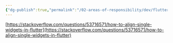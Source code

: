 ```yaml
---
{"dg-publish":true,"permalink":"/02-areas-of-responsibility/dev/flutter/flutter-widget/","tags":["dev","flutter"],"noteIcon":""}
---
```




[https://stackoverflow.com/questions/53716571/how-to-align-single-widgets-in-flutter](https://stackoverflow.com/questions/53716571/how-to-align-single-widgets-in-flutter)